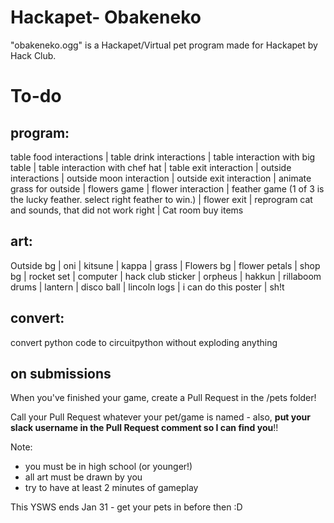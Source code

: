 # Hackapet- Obakeneko
"obakeneko.ogg" is a Hackapet/Virtual pet program made for Hackapet by Hack Club. 

# To-do
## program:
table food interactions | table drink interactions | table interaction with big table | table interaction with chef hat | table exit interaction | outside interactions | outside moon interaction | outside exit interaction | animate grass for outside | flowers game | flower interaction | feather game (1 of 3 is the lucky feather. select right feather to win.) | flower exit | reprogram cat and sounds, that did not work right | Cat room buy items

## art:
Outside bg | oni | kitsune | kappa | grass | Flowers bg | flower petals | shop bg | rocket set | computer | hack club sticker | orpheus | hakkun | rillaboom drums | lantern | disco ball | lincoln logs | i can do this poster | sh!t

## convert:
convert python code to circuitpython without exploding anything

## on submissions

When you've finished your game, create a Pull Request in the /pets folder! 

Call your Pull Request whatever your pet/game is named - also, **put your slack username in the Pull Request comment so I can find you**!!

Note:
- you must be in high school (or younger!)
- all art must be drawn by you
- try to have at least 2 minutes of gameplay

This YSWS ends Jan 31 - get your pets in before then :D
